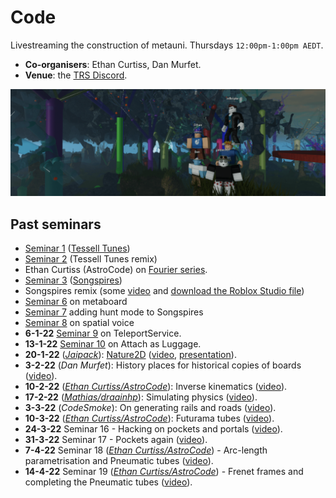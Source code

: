 # Code

Livestreaming the construction of metauni. Thursdays `12:00pm-1:00pm AEDT`.

* **Co-organisers**: Ethan Curtiss, Dan Murfet.
* **Venue**: the [TRS Discord](https://discord.gg/9yBaAxPSK8).

![banner](seminar-code-min.png)

## Past seminars

* [Seminar 1](https://youtu.be/zAjl848o_fg) ([Tessell Tunes](https://www.roblox.com/games/7662464095/Tessell-Tunes))
* [Seminar 2](https://youtu.be/pKDruEjZPg8) (Tessell Tunes remix)
* Ethan Curtiss (AstroCode) on [Fourier series](https://youtu.be/F1gdI2eWqc8).
* [Seminar 3](https://youtu.be/dO3fi6WjjM0) ([Songspires](https://www.roblox.com/games/8157928012/Songspires-metauni))
* Songspires remix (some [video](https://youtu.be/wW3bEA-dcM8) and [download the Roblox Studio file](https://metauni.org/files/songspires.rbxl))
* [Seminar 6](https://youtu.be/3z6AK1KqqtQ) on metaboard
* [Seminar 7](https://youtu.be/7arwndlZMKo) adding hunt mode to Songspires
* [Seminar 8](https://youtu.be/ecCmWvCm1Ts) on spatial voice
* **6-1-22** [Seminar 9](https://youtu.be/RWP21_3xLc0) on TeleportService.
* **13-1-22** [Seminar 10](https://youtu.be/x3UDwI3FUFI) on Attach as Luggage.
* **20-1-22** (*[Jaipack](https://github.com/jaipack17/)*): [Nature2D](https://github.com/jaipack17/Nature2D) ([video](https://youtu.be/iJuSpmNAwEk), [presentation](https://quill-clam-cfe.notion.site/Nature2D-a5f61599d8ef4660861ea96a8f91fa7e)).
* **3-2-22** (*Dan Murfet*): History places for historical copies of boards ([video]([video](https://youtu.be/UDx8K53Nd8g))).
* **10-2-22** (*[Ethan Curtiss/AstroCode](https://twitter.com/AstroCodeRblx)*): Inverse kinematics ([video](https://youtu.be/2HZVDpbEB40)).
* **17-2-22** (*[Mathias/draainhp](https://twitter.com/draainhp)*): Simulating physics ([video](https://youtu.be/JdWbr5AnHvI)).
* **3-3-22** (*CodeSmoke*): On generating rails and roads ([video](https://youtu.be/DSo15XMjmek)).
* **10-3-22** (*[Ethan Curtiss/AstroCode](https://twitter.com/AstroCodeRblx)*): Futurama tubes ([video](https://youtu.be/XB9NfkPO6d0)).
* **24-3-22** Seminar 16 - Hacking on pockets and portals ([video](https://youtu.be/CF4ncxeO9mc)).
* **31-3-22** Seminar 17 - Pockets again ([video](https://youtu.be/unvjvTxinr0)).
* **7-4-22** Seminar 18 (*[Ethan Curtiss/AstroCode](https://twitter.com/AstroCodeRblx)*) - Arc-length parametrisation and Pneumatic tubes ([video](https://youtu.be/9eVCjRTnDrs)).
* **14-4-22** Seminar 19 (*[Ethan Curtiss/AstroCode](https://twitter.com/AstroCodeRblx)*) - Frenet frames and completing the Pneumatic tubes ([video](https://youtu.be/m_ylyBAsvVM)).
